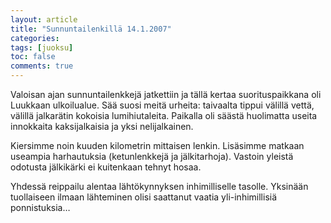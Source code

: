 ```yaml
---
layout: article
title: "Sunnuntailenkillä 14.1.2007"
categories:
tags: [juoksu]
toc: false
comments: true
---
```


Valoisan ajan sunnuntailenkkejä jatkettiin ja tällä kertaa
suorituspaikkana oli Luukkaan ulkoilualue. Sää suosi meitä urheita:
taivaalta tippui välillä vettä, välillä jalkarätin kokoisia
lumihiutaleita. Paikalla oli säästä huolimatta useita innokkaita
kaksijalkaisia ja yksi nelijalkainen.

Kiersimme noin kuuden kilometrin mittaisen lenkin. Lisäsimme matkaan
useampia harhautuksia (ketunlenkkejä ja jälkitarhoja). Vastoin yleistä
odotusta jälkikärki ei kuitenkaan tehnyt hosaa.

Yhdessä reippailu alentaa lähtökynnyksen inhimilliselle tasolle.
Yksinään tuollaiseen ilmaan lähteminen olisi saattanut vaatia
yli-inhimillisiä ponnistuksia…
